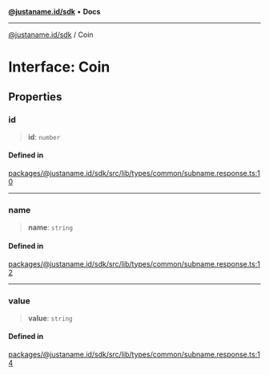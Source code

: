 [**@justaname.id/sdk**](../README.md) • **Docs**

***

[@justaname.id/sdk](../globals.md) / Coin

# Interface: Coin

## Properties

### id

> **id**: `number`

#### Defined in

[packages/@justaname.id/sdk/src/lib/types/common/subname.response.ts:10](https://github.com/JustaName-id/JustaName-sdk/blob/577c5c787ef18bf8ddf8b997f021738a0e8ca336/packages/@justaname.id/sdk/src/lib/types/common/subname.response.ts#L10)

***

### name

> **name**: `string`

#### Defined in

[packages/@justaname.id/sdk/src/lib/types/common/subname.response.ts:12](https://github.com/JustaName-id/JustaName-sdk/blob/577c5c787ef18bf8ddf8b997f021738a0e8ca336/packages/@justaname.id/sdk/src/lib/types/common/subname.response.ts#L12)

***

### value

> **value**: `string`

#### Defined in

[packages/@justaname.id/sdk/src/lib/types/common/subname.response.ts:14](https://github.com/JustaName-id/JustaName-sdk/blob/577c5c787ef18bf8ddf8b997f021738a0e8ca336/packages/@justaname.id/sdk/src/lib/types/common/subname.response.ts#L14)
